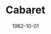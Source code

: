---
title: Cabaret
date: 1982-10-01
closing_date: 1982-10-16
layout: productions
featured_image: 
image_caption:
image_credit:
playbill: 
category: 
Theatre: Theatre Jacksonville
Venue: Little Theatre
cast:
  Master of Ceremonies: Robert Arleigh White
  Clifford Bradshaw: Gordon J. DeLonay
  Ernst Ludwig: Ric Clarson
  Customs Officer: Robert Dauer
  Fraulein Schneider: Carson Merry
  Fraulein Kost: Marli Albright
  Herr Schultz: William Stathius
  Telephone Girl: Ana Bennett
  Sally Boles: Deborah S. Smith
  Lady:
    - Sharon Thomas
    - Viviane Weil
  Nazi Youth: Evan Ross
  Max: Kenneth Faulk
  German Sailor:
    - Guy Adkins
    - Matthew White
    - R. Bailey Waters
  Kit Kat Girl:
    - Ana Bennett
    - Elaine Burnett
    - Carly Butterley
    - Valerie Hall
    - Claudia Hicken
    - Eda McConnell
    - Jill Powell
    - Vicki Steagal Snead
    - Rebecca Warner
  Kit Kat Band:
    - Elaine Burnett
    - Caryl Butterley
    - Claudia Hicken
    - Karen Scroggins
  Berliner:
    - Dean Johnson
    - Ian Mairs
    - Charles Nowlin
    - Kenneth Faulk
    - R. Bailey Waters
    - Danny Goodman
crew:
  Director: Ray Jensen
  Musical Director: Rosalind MacEnulty
  Set Design: Andrew J. Way
  Lighting Design: Andrew J. Way
  Make-up and Hair: John Carver
  Choreographer: Marie Ann Murray
  Costume Mistress: Gertrude Berman
  Stage Manager: Pam Jackson
  Technical Director: Andrew J. Way
  Properties:
    - Laurel Kaden
    - George Bennett
    - Lillie Disch
    - Leslie Gerlach
    - Erin Silas
  Lighting Technicians:
    - Joyce Block
    - Amelia Senhausen
    - Barbara Stillson
  Key Grip: Tom Heffernan
  Grips:
    - David Stillson
    - Steve Metheny
    - Michael Smith
    - Mike Lewis
  Dance Captain: Rebecca Warner
  Set Construction:
    - Erin Silas
    - Barbara Hamlin
    - Tom Heffernan
    - Claudia Hicken
    - Pam Jackson
    - Steve Metheny
    - Eda McConnell
    - Anna Puma
    - Debbie Reynolds
    - Kelly Snead
    - John Fisher
    - Becky Warner
    - Matthew White
    - Elaine Burnett
    - Jill Powell
    - Bill Stathius
    - Gordon Delonay
    - Joyce Block
    - Barbara Stillson
    - David Stillson
    - Michael Smith
    - Karen Scroggins
    - Gary Scroggins
    - Michael Lewis
    - Lee Hunt
  Rehearsal Pianist: Bob Dauer
  Monday Night Pianist: Andrew Clarke
orchestra:
external_links:
---